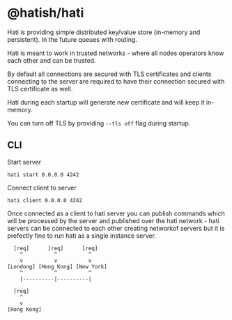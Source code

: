 # @hatish/hati

Hati is providing simple distributed key/value store (in-memory and persistent). In the future queues with routing.

Hati is meant to work in trusted networks - where all nodes operators know each other and can be trusted.

By default all connections are secured with TLS certificates and clients connecting to the server are required to have their connection secured with TLS certificate as well.

Hati during each startup will generate new certificate and will keep it in-memory.

You can turn off TLS by providing `--tls off` flag during startup.

## CLI

Start server

```
hati start 0.0.0.0 4242
```

Connect client to server

```
hati client 0.0.0.0 4242
```

Once connected as a client to hati server you can publish commands which will be processed by the server and published over the hati network - hati servers can be connected to each other creating networkof servers but it is prefectly fine to run hati as a single instance server.

```
  [req]      [req]      [req]
    ^          ^          ^
    v          v          v
[Londong] [Hong Kong] [New York]
    ^          ^          ^
    |----------|----------|
```

```
  [req]
    ^
    v
[Hong Kong]
```
